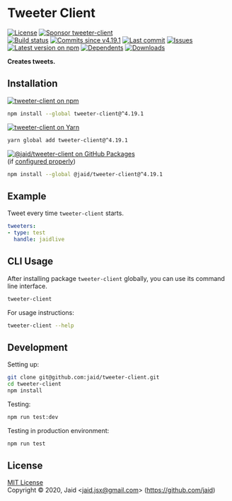 # Tweeter Client


<a href="https://raw.githubusercontent.com/jaid/tweeter-client/master/license.txt"><img src="https://img.shields.io/github/license/jaid/tweeter-client?style=flat-square" alt="License"/></a> <a href="https://github.com/sponsors/jaid"><img src="https://img.shields.io/badge/<3-Sponsor-FF45F1?style=flat-square" alt="Sponsor tweeter-client"/></a>  
<a href="https://actions-badge.atrox.dev/jaid/tweeter-client/goto"><img src="https://img.shields.io/endpoint.svg?style=flat-square&url=https%3A%2F%2Factions-badge.atrox.dev%2Fjaid%2Ftweeter-client%2Fbadge" alt="Build status"/></a> <a href="https://github.com/jaid/tweeter-client/commits"><img src="https://img.shields.io/github/commits-since/jaid/tweeter-client/v4.19.1?style=flat-square&logo=github" alt="Commits since v4.19.1"/></a> <a href="https://github.com/jaid/tweeter-client/commits"><img src="https://img.shields.io/github/last-commit/jaid/tweeter-client?style=flat-square&logo=github" alt="Last commit"/></a> <a href="https://github.com/jaid/tweeter-client/issues"><img src="https://img.shields.io/github/issues/jaid/tweeter-client?style=flat-square&logo=github" alt="Issues"/></a>  
<a href="https://npmjs.com/package/tweeter-client"><img src="https://img.shields.io/npm/v/tweeter-client?style=flat-square&logo=npm&label=latest%20version" alt="Latest version on npm"/></a> <a href="https://github.com/jaid/tweeter-client/network/dependents"><img src="https://img.shields.io/librariesio/dependents/npm/tweeter-client?style=flat-square&logo=npm" alt="Dependents"/></a> <a href="https://npmjs.com/package/tweeter-client"><img src="https://img.shields.io/npm/dm/tweeter-client?style=flat-square&logo=npm" alt="Downloads"/></a>

**Creates tweets.**





## Installation

<a href="https://npmjs.com/package/tweeter-client"><img src="https://img.shields.io/badge/npm-tweeter--client-C23039?style=flat-square&logo=npm" alt="tweeter-client on npm"/></a>

```bash
npm install --global tweeter-client@^4.19.1
```

<a href="https://yarnpkg.com/package/tweeter-client"><img src="https://img.shields.io/badge/Yarn-tweeter--client-2F8CB7?style=flat-square&logo=yarn&logoColor=white" alt="tweeter-client on Yarn"/></a>

```bash
yarn global add tweeter-client@^4.19.1
```

<a href="https://github.com/jaid/tweeter-client/packages"><img src="https://img.shields.io/badge/GitHub Packages-@jaid/tweeter--client-24282e?style=flat-square&logo=github" alt="@jaid/tweeter-client on GitHub Packages"/></a>  
(if [configured properly](https://help.github.com/en/github/managing-packages-with-github-packages/configuring-npm-for-use-with-github-packages))

```bash
npm install --global @jaid/tweeter-client@^4.19.1
```



## Example

Tweet every time `tweeter-client` starts.

```yaml
tweeters:
- type: test
  handle: jaidlive
```










## CLI Usage
After installing package `tweeter-client` globally, you can use its command line interface.
```bash
tweeter-client
```
For usage instructions:
```bash
tweeter-client --help
```








## Development



Setting up:
```bash
git clone git@github.com:jaid/tweeter-client.git
cd tweeter-client
npm install
```
Testing:
```bash
npm run test:dev
```
Testing in production environment:
```bash
npm run test
```


## License
[MIT License](https://raw.githubusercontent.com/jaid/tweeter-client/master/license.txt)  
Copyright © 2020, Jaid \<jaid.jsx@gmail.com> (https://github.com/jaid)
